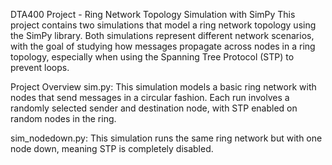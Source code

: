 DTA400 Project - Ring Network Topology Simulation with SimPy
This project contains two simulations that model a ring network topology using the SimPy library. Both simulations represent different network scenarios, with the goal of studying how messages propagate across nodes in a ring topology, especially when using the Spanning Tree Protocol (STP) to prevent loops.

Project Overview
sim.py: This simulation models a basic ring network with nodes that send messages in a circular fashion. Each run involves a randomly selected sender and destination node, with STP enabled on random nodes in the ring.

sim_nodedown.py: This simulation runs the same ring network but with one node down, meaning STP is completely disabled.
